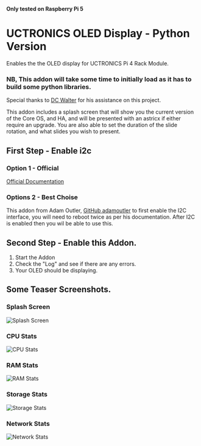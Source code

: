 **Only tested on Raspberry Pi 5**

# UCTRONICS OLED Display - Python Version

Enables the the OLED display for UCTRONICS Pi 4 Rack Module.

### NB, This addon will take some time to initially load as it has to build some python libraries. 


Special thanks to [DC Walter](https://github.com/dcwalter) for his assistance on this project.

This addon includes a splash screen that will show you the current version of the Core OS, and HA, and will be presented with an astricx if either require an upgrade. You are also able to set the duration of the slide rotation, and what slides you wish to present.


## First Step  - Enable i2c
### Option 1  - Official
[Official Documentation](https://www.home-assistant.io/common-tasks/os#enable-i2c-with-an-sd-card-reader) 

### Options 2 - Best Choise
This addon from Adam Outler, [GitHub adamoutler](https://github.com/adamoutler/HassOSConfigurator/tree/main/Pi4EnableI2C) to first enable the I2C interface, you will need to reboot twice as per his documentation. After I2C is enabled then you wil be able to use this. 


## Second Step - Enable this Addon.
1. Start the Addon
2. Check the "Log" and see if there are any errors.
3. Your OLED should be displaying.

## Some Teaser Screenshots.
### Splash Screen
![Splash Screen](https://github.com/garethcheyne/HomeAssistant/raw/main/UCTronics_OLED_Display_Python/python/img/examples/splash.png?raw=true)
### CPU Stats
![CPU Stats](https://github.com/garethcheyne/HomeAssistant/raw/main/UCTronics_OLED_Display_Python/python/img/examples/cpu.png?raw=true)
### RAM Stats
![RAM Stats](https://github.com/garethcheyne/HomeAssistant/raw/main/UCTronics_OLED_Display_Python/python/img/examples/memory.png?raw=true)
### Storage Stats
![Storage Stats](https://github.com/garethcheyne/HomeAssistant/raw/main/UCTronics_OLED_Display_Python/python/img/examples/storage.png?raw=true)
### Network Stats
![Network Stats](https://github.com/garethcheyne/HomeAssistant/raw/main/UCTronics_OLED_Display_Python/python/img/examples/network.png?raw=true)
